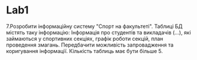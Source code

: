 # Lab1

7.Розробити інформаційну систему "Спорт на факультеті". Таблиці БД містять таку інформацію: Інформація про студентів та викладачів (...), які займаються у спортивних секціях, графік роботи секцій, план проведення змагань. Передбачити можливість запровадження та коригування інформації. Кількість таблиць має бути більше 5. 
